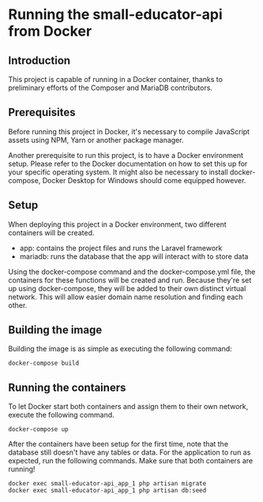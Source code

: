 # Running the small-educator-api from Docker

## Introduction

This project is capable of running in a Docker container, thanks to
preliminary efforts of the Composer and MariaDB contributors.

## Prerequisites

Before running this project in Docker, it's necessary to compile
JavaScript assets using NPM, Yarn or another package manager.

Another prerequisite to run this project, is to have a Docker
environment setup. Please refer to the Docker documentation on how
to set this up for your specific operating system. It might also be
necessary to install docker-compose, Docker Desktop for Windows
should come equipped however.

## Setup

When deploying this project in a Docker environment, two different
containers will be created.

- app: contains the project files and runs the Laravel framework
- mariadb: runs the database that the app will interact with to store data

Using the docker-compose command and the docker-compose.yml file,
the containers for these functions will be created and run.
Because they're set up using docker-compose, they will be added
to their own distinct virtual network. This will allow easier
domain name resolution and finding each other.

## Building the image

Building the image is as simple as executing the following command:

```
docker-compose build
```

## Running the containers

To let Docker start both containers and assign them to their own network,
execute the following command.

```
docker-compose up
```

After the containers have been setup for the first time, note that
the database still doesn't have any tables or data. For the application
to run as expected, run the following commands. Make sure that both
containers are running!

```
docker exec small-educator-api_app_1 php artisan migrate
docker exec small-educator-api_app_1 php artisan db:seed
```